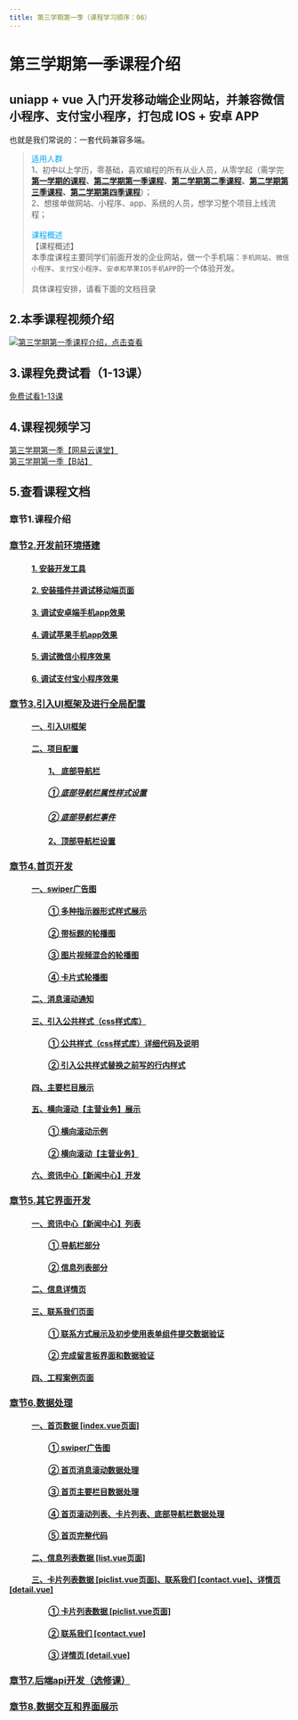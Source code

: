 ```yaml
---
title: 第三学期第一季（课程学习顺序：06） 
---
```


# 第三学期第一季课程介绍
## uniapp + vue 入门开发移动端企业网站，并兼容微信小程序、支付宝小程序，打包成 IOS + 安卓 APP
也就是我们常说的：一套代码兼容多端。

> <span style="color:#00A5F7">适用人群</span> <br/>
> 1、初中以上学历，零基础，喜欢编程的所有从业人员，从零学起（需学完 <b> <a href="https://study.163.com/course/courseMain.htm?courseId=1213374826&share=2&shareId=480000002289674" target="_blank" title="点击查看第一学期的课程">第一学期的课程</a>、<a href="https://study.163.com/course/courseMain.htm?courseId=1213550818&share=2&shareId=480000002289674" target="_blank" title="点击查看第二学期第一季课程">第二学期第一季课程</a>、<a href="https://study.163.com/course/courseMain.htm?courseId=1213781850&share=2&shareId=480000002289674" target="_blank" title="点击查看第二学期第二季课程">第二学期第二季课程</a>、<a href="https://study.163.com/course/courseMain.htm?courseId=1213780858&share=2&shareId=480000002289674" target="_blank" title="点击查看第二学期第三季课程">第二学期第三季课程</a>、<a href="https://study.163.com/course/courseMain.htm?courseId=1213794887&share=2&shareId=480000002289674" target="_blank" title="点击查看第二学期第四季课程">第二学期第四季课程</a></b>）；<br/>
> 2、想接单做网站、小程序、app、系统的人员，想学习整个项目上线流程；<br/>
> <br/>
> <span style="color:#00A5F7">课程概述</span><br/>
> 【课程概述】<br/>
> 本季度课程主要同学们前面开发的企业网站，做一个手机端：`手机网站`、`微信小程序`、`支付宝小程序`、`安卓和苹果IOS手机APP`的一个体验开发。<br/><br/>
> 具体课程安排，请看下面的文档目录

## 2.本季课程视频介绍
[![](https://docs-51yrc-com.oss-cn-hangzhou.aliyuncs.com/docs-imgs/lesson_study_06.png '第三学期第一季课程介绍，点击查看')](https://study.163.com/course/courseMain.htm?share=2&shareId=480000002289674&courseId=1213808807)

## 3.课程免费试看（1-13课）

[免费试看1-13课](https://www.bilibili.com/video/BV1C9BjYsEsW/ '点击免费试看1-13课')

## 4.课程视频学习

[第三学期第一季【网易云课堂】](https://study.163.com/course/courseMain.htm?courseId=1213808807&share=2&shareId=480000002289674 '点击学习第三学期第一季课程完整视频【网易云课堂】') <br/>
[第三学期第一季【B站】](https://www.bilibili.com/cheese/play/ss65925 '点击学习第三学期第一季课程完整视频【B站】')

## 5.查看课程文档
### 章节1.课程介绍 
### <a href="/thirdless/w-a/02开发前环境搭建" target="_blank" title="点击查看课程文档">章节2.开发前环境搭建</a>
####  <a href="/thirdless/w-a/02开发前环境搭建.html#_1-安装开发工具" style="margin-left:40px;">1. 安装开发工具</a>
####  <a href="/thirdless/w-a/02开发前环境搭建.html#_2-安装插件并调试移动端页面" style="margin-left:40px;">2. 安装插件并调试移动端页面</a>
####  <a href="/thirdless/w-a/02开发前环境搭建.html#_3-调试安卓端手机app效果" style="margin-left:40px;">3. 调试安卓端手机app效果</a>
####  <a href="/thirdless/w-a/02开发前环境搭建.html#_4-调试苹果手机app效果" style="margin-left:40px;">4. 调试苹果手机app效果</a>
####  <a href="/thirdless/w-a/02开发前环境搭建.html#_5-调试微信小程序效果" style="margin-left:40px;">5. 调试微信小程序效果</a>
####  <a href="/thirdless/w-a/02开发前环境搭建.html#_6-调试支付宝小程序效果" style="margin-left:40px;">6. 调试支付宝小程序效果</a>
### <a href="/thirdless/w-a/03引入UI框架及进行全局配置" target="_blank" title="点击查看课程文档">章节3.引入UI框架及进行全局配置</a>
####  <a href="/thirdless/w-a/03引入UI框架及进行全局配置.html#一、引入ui框架" style="margin-left:40px;">一、引入UI框架</a>
####  <a href="/thirdless/w-a/03引入UI框架及进行全局配置.html#二、项目配置" style="margin-left:40px;">二、项目配置</a>
####  <a href="/thirdless/w-a/03引入UI框架及进行全局配置.html#_1、-底部导航栏" style="margin-left:70px;">1、 底部导航栏</a>
#####  <a href="/thirdless/w-a/03引入UI框架及进行全局配置.html#_1-底部导航栏属性样式设置" style="margin-left:70px;">① 底部导航栏属性样式设置</a>
#####  <a href="/thirdless/w-a/03引入UI框架及进行全局配置.html#_2-底部导航栏事件" style="margin-left:70px;">② 底部导航栏事件</a>
####  <a href="/thirdless/w-a/03引入UI框架及进行全局配置.html#_2、顶部导航栏设置" style="margin-left:70px;">2、顶部导航栏设置</a>
### <a href="/thirdless/w-a/04首页开发" target="_blank" title="点击查看课程文档">章节4.首页开发</a>
####  <a href="/thirdless/w-a/04首页开发.html#一、swiper广告图" style="margin-left:40px;">一、swiper广告图</a>
####  <a href="/thirdless/w-a/04首页开发.html#_1-多种指示器形式样式展示" style="margin-left:70px;">① 多种指示器形式样式展示</a>
####  <a href="/thirdless/w-a/04首页开发.html#_2-带标题的轮播图" style="margin-left:70px;">② 带标题的轮播图</a>
####  <a href="/thirdless/w-a/04首页开发.html#_3-图片视频混合的轮播图" style="margin-left:70px;">③ 图片视频混合的轮播图</a>
####  <a href="/thirdless/w-a/04首页开发.html#_4-卡片式轮播图" style="margin-left:70px;">④ 卡片式轮播图</a>
####  <a href="/thirdless/w-a/04首页开发.html#二、消息滚动通知" style="margin-left:40px;">二、消息滚动通知</a>
####  <a href="/thirdless/w-a/04首页开发.html#三、引入公共样式-css样式库" style="margin-left:40px;">三、引入公共样式（css样式库）</a>
####  <a href="/thirdless/w-a/04首页开发.html#_1-公共样式-css样式库-详细代码及说明" style="margin-left:70px;">① 公共样式（css样式库）详细代码及说明</a>
####  <a href="/thirdless/w-a/04首页开发.html#_2-引入公共样式替换之前写的行内样式" style="margin-left:70px;">② 引入公共样式替换之前写的行内样式</a>
####  <a href="/thirdless/w-a/04首页开发.html#四、主要栏目展示" style="margin-left:40px;">四、主要栏目展示</a>
####  <a href="/thirdless/w-a/04首页开发.html#五、横向滚动【主营业务】展示" style="margin-left:40px;">五、横向滚动【主营业务】展示</a>
####  <a href="/thirdless/w-a/04首页开发.html#_1-横向滚动示例" style="margin-left:70px;">① 横向滚动示例</a>
####  <a href="/thirdless/w-a/04首页开发.html#_2-横向滚动【主营业务】" style="margin-left:70px;">② 横向滚动【主营业务】</a>
####  <a href="/thirdless/w-a/04首页开发.html#六、资讯中心【新闻中心】开发" style="margin-left:40px;">六、资讯中心【新闻中心】开发</a>
### <a href="/thirdless/w-a/05其它界面开发" target="_blank" title="点击查看课程文档">章节5.其它界面开发</a>
####  <a href="/thirdless/w-a/05其它界面开发.html#一、资讯中心【新闻中心】列表" style="margin-left:40px;">一、资讯中心【新闻中心】列表</a>
####  <a href="/thirdless/w-a/05其它界面开发.html#_1-导航栏部分" style="margin-left:70px;">① 导航栏部分</a>
####  <a href="/thirdless/w-a/05其它界面开发.html#_2-信息列表部分" style="margin-left:70px;">② 信息列表部分</a>
####  <a href="/thirdless/w-a/05其它界面开发.html#二、信息详情页" style="margin-left:40px;">二、信息详情页</a>
####  <a href="/thirdless/w-a/05其它界面开发.html#三、联系我们页面" style="margin-left:40px;">三、联系我们页面</a>
####  <a href="/thirdless/w-a/05其它界面开发.html#_1-联系方式展示及初步使用表单组件提交数据验证" style="margin-left:70px;">① 联系方式展示及初步使用表单组件提交数据验证</a>
####  <a href="/thirdless/w-a/05其它界面开发.html#_2-完成留言板界面和数据验证" style="margin-left:70px;">② 完成留言板界面和数据验证</a>
####  <a href="/thirdless/w-a/05其它界面开发.html#四、工程案例页面" style="margin-left:40px;">四、工程案例页面</a>
### <a href="/thirdless/w-a/06数据处理" target="_blank" title="点击查看课程文档">章节6.数据处理</a>
####  <a href="/thirdless/w-a/06数据处理.html#一、首页数据-index-vue页面" style="margin-left:40px;">一、首页数据 [index.vue页面]</a>
####  <a href="/thirdless/w-a/06数据处理.html#_1-swiper广告图" style="margin-left:70px;">① swiper广告图</a>
####  <a href="/thirdless/w-a/06数据处理.html#_2-首页消息滚动数据处理" style="margin-left:70px;">② 首页消息滚动数据处理</a>
####  <a href="/thirdless/w-a/06数据处理.html#_3-首页主要栏目数据处理" style="margin-left:70px;">③ 首页主要栏目数据处理</a>
####  <a href="/thirdless/w-a/06数据处理.html#_4-首页滚动列表、卡片列表、底部导航栏数据处理" style="margin-left:70px;">④ 首页滚动列表、卡片列表、底部导航栏数据处理</a>
####  <a href="/thirdless/w-a/06数据处理.html#_5-首页完整代码" style="margin-left:70px;">⑤ 首页完整代码</a>
####  <a href="/thirdless/w-a/06数据处理.html#二、信息列表数据-list-vue页面" style="margin-left:40px;">二、信息列表数据 [list.vue页面]</a>
####  <a href="/thirdless/w-a/06数据处理.html#三、卡片列表数据-piclist-vue页面-、联系我们-contact-vue-、详情页-detail-vue" style="margin-left:40px;">三、卡片列表数据 [piclist.vue页面]、联系我们 [contact.vue]、详情页 [detail.vue]</a>
####  <a href="/thirdless/w-a/06数据处理.html#_1-卡片列表数据-piclist-vue页面" style="margin-left:70px;">① 卡片列表数据 [piclist.vue页面]</a>
####  <a href="/thirdless/w-a/06数据处理.html#_2-联系我们-contact-vue" style="margin-left:70px;">② 联系我们 [contact.vue]</a>
####  <a href="/thirdless/w-a/06数据处理.html#_3-详情页-detail-vue" style="margin-left:70px;">③ 详情页 [detail.vue]</a>
### <a href="/thirdless/w-a/07后端api开发" target="_blank" title="点击查看课程文档">章节7.后端api开发（选修课）</a>
### <a href="/thirdless/w-a/08数据交互和界面展示" target="_blank" title="点击查看课程文档">章节8.数据交互和界面展示</a>